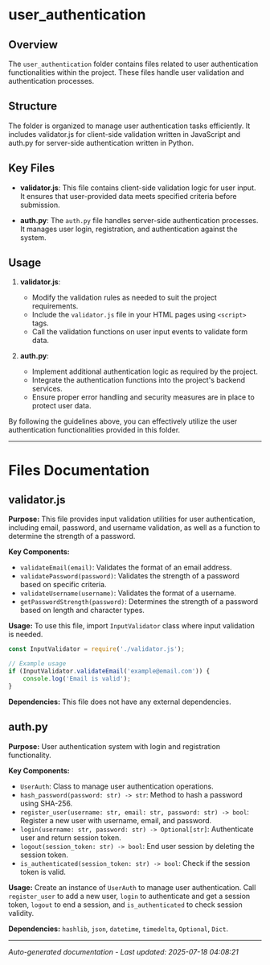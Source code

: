 # user_authentication

## Overview
The `user_authentication` folder contains files related to user authentication functionalities within the project. These files handle user validation and authentication processes.

## Structure
The folder is organized to manage user authentication tasks efficiently. It includes validator.js for client-side validation written in JavaScript and auth.py for server-side authentication written in Python.

## Key Files
- **validator.js**: This file contains client-side validation logic for user input. It ensures that user-provided data meets specified criteria before submission.
  
- **auth.py**: The `auth.py` file handles server-side authentication processes. It manages user login, registration, and authentication against the system.

## Usage
1. **validator.js**:
   - Modify the validation rules as needed to suit the project requirements.
   - Include the `validator.js` file in your HTML pages using `<script>` tags.
   - Call the validation functions on user input events to validate form data.

2. **auth.py**:
   - Implement additional authentication logic as required by the project.
   - Integrate the authentication functions into the project's backend services.
   - Ensure proper error handling and security measures are in place to protect user data.

By following the guidelines above, you can effectively utilize the user authentication functionalities provided in this folder.

---

# Files Documentation

## validator.js

**Purpose:** This file provides input validation utilities for user authentication, including email, password, and username validation, as well as a function to determine the strength of a password.

**Key Components:**
- `validateEmail(email)`: Validates the format of an email address.
- `validatePassword(password)`: Validates the strength of a password based on specific criteria.
- `validateUsername(username)`: Validates the format of a username.
- `getPasswordStrength(password)`: Determines the strength of a password based on length and character types.

**Usage:** To use this file, import `InputValidator` class where input validation is needed.

```javascript
const InputValidator = require('./validator.js');

// Example usage
if (InputValidator.validateEmail('example@email.com')) {
    console.log('Email is valid');
}
```

**Dependencies:** This file does not have any external dependencies.

## auth.py

**Purpose:** User authentication system with login and registration functionality.

**Key Components:**
- `UserAuth`: Class to manage user authentication operations.
- `hash_password(password: str) -> str`: Method to hash a password using SHA-256.
- `register_user(username: str, email: str, password: str) -> bool`: Register a new user with username, email, and password.
- `login(username: str, password: str) -> Optional[str]`: Authenticate user and return session token.
- `logout(session_token: str) -> bool`: End user session by deleting the session token.
- `is_authenticated(session_token: str) -> bool`: Check if the session token is valid.

**Usage:** Create an instance of `UserAuth` to manage user authentication. Call `register_user` to add a new user, `login` to authenticate and get a session token, `logout` to end a session, and `is_authenticated` to check session validity.

**Dependencies:** `hashlib`, `json`, `datetime`, `timedelta`, `Optional`, `Dict`.

---
*Auto-generated documentation - Last updated: 2025-07-18 04:08:21*
